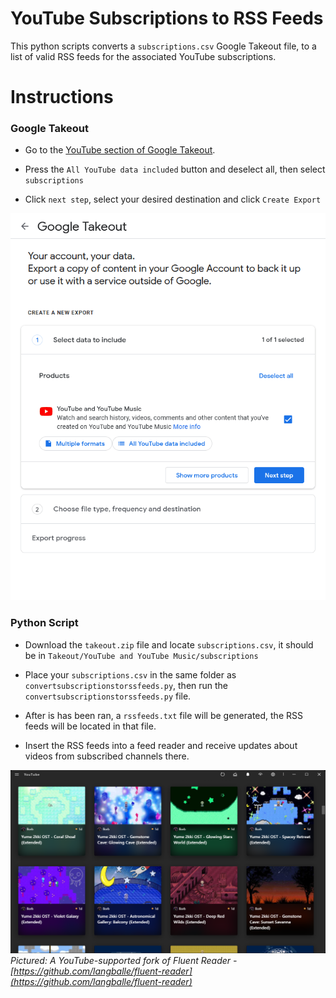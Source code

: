 # YouTube Subscriptions to RSS Feeds
This python scripts converts a `subscriptions.csv` Google Takeout file, to a list of valid RSS feeds for the associated YouTube subscriptions.

# Instructions

### Google Takeout

- Go to the [YouTube section of Google Takeout](https://takeout.google.com/settings/takeout/custom/youtube).

- Press the `All YouTube data included` button and deselect all, then select `subscriptions`

- Click `next step`, select your desired destination and click `Create Export`

![Selecting subscriptions only in the data options and exporting the takeout](youtubetakeout.gif)

### Python Script

- Download the `takeout.zip` file and locate `subscriptions.csv`, it should be in `Takeout/YouTube and YouTube Music/subscriptions`

- Place your `subscriptions.csv` in the same folder as `convertsubscriptionstorssfeeds.py`, then run the `convertsubscriptionstorssfeeds.py` file.

- After is has been ran, a `rssfeeds.txt` file will be generated, the RSS feeds will be located in that file.

- Insert the RSS feeds into a feed reader and receive updates about videos from subscribed channels there.

![A screenshot of YouTube videos in an RSS reader program called Fluent Reader](FluentReaderScreenshot.png)
*Pictured: A YouTube-supported fork of Fluent Reader - [https://github.com/langballe/fluent-reader](https://github.com/langballe/fluent-reader)*
